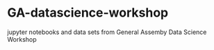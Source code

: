 # GA-datascience-workshop
jupyter notebooks and data sets from General Assemby Data Science Workshop
